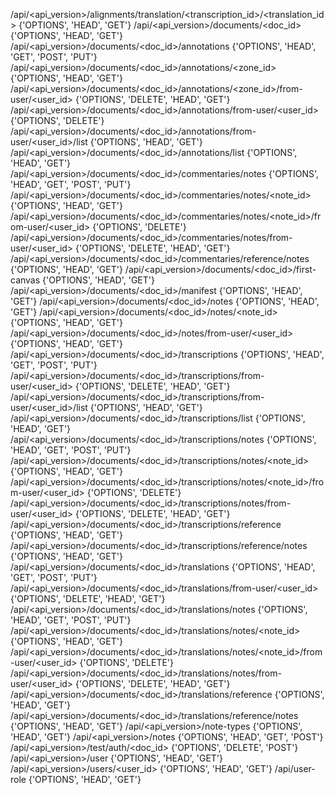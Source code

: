 /api/<api_version>/alignments/translation/<transcription_id>/<translation_id> {'OPTIONS', 'HEAD', 'GET'}
/api/<api_version>/documents/<doc_id> {'OPTIONS', 'HEAD', 'GET'}
/api/<api_version>/documents/<doc_id>/annotations {'OPTIONS', 'HEAD', 'GET', 'POST', 'PUT'}
/api/<api_version>/documents/<doc_id>/annotations/<zone_id> {'OPTIONS', 'HEAD', 'GET'}
/api/<api_version>/documents/<doc_id>/annotations/<zone_id>/from-user/<user_id> {'OPTIONS', 'DELETE', 'HEAD', 'GET'}
/api/<api_version>/documents/<doc_id>/annotations/from-user/<user_id> {'OPTIONS', 'DELETE'}
/api/<api_version>/documents/<doc_id>/annotations/from-user/<user_id>/list {'OPTIONS', 'HEAD', 'GET'}
/api/<api_version>/documents/<doc_id>/annotations/list {'OPTIONS', 'HEAD', 'GET'}
/api/<api_version>/documents/<doc_id>/commentaries/notes {'OPTIONS', 'HEAD', 'GET', 'POST', 'PUT'}
/api/<api_version>/documents/<doc_id>/commentaries/notes/<note_id> {'OPTIONS', 'HEAD', 'GET'}
/api/<api_version>/documents/<doc_id>/commentaries/notes/<note_id>/from-user/<user_id> {'OPTIONS', 'DELETE'}
/api/<api_version>/documents/<doc_id>/commentaries/notes/from-user/<user_id> {'OPTIONS', 'DELETE', 'HEAD', 'GET'}
/api/<api_version>/documents/<doc_id>/commentaries/reference/notes {'OPTIONS', 'HEAD', 'GET'}
/api/<api_version>/documents/<doc_id>/first-canvas {'OPTIONS', 'HEAD', 'GET'}
/api/<api_version>/documents/<doc_id>/manifest {'OPTIONS', 'HEAD', 'GET'}
/api/<api_version>/documents/<doc_id>/notes {'OPTIONS', 'HEAD', 'GET'}
/api/<api_version>/documents/<doc_id>/notes/<note_id> {'OPTIONS', 'HEAD', 'GET'}
/api/<api_version>/documents/<doc_id>/notes/from-user/<user_id> {'OPTIONS', 'HEAD', 'GET'}
/api/<api_version>/documents/<doc_id>/transcriptions {'OPTIONS', 'HEAD', 'GET', 'POST', 'PUT'}
/api/<api_version>/documents/<doc_id>/transcriptions/from-user/<user_id> {'OPTIONS', 'DELETE', 'HEAD', 'GET'}
/api/<api_version>/documents/<doc_id>/transcriptions/from-user/<user_id>/list {'OPTIONS', 'HEAD', 'GET'}
/api/<api_version>/documents/<doc_id>/transcriptions/list {'OPTIONS', 'HEAD', 'GET'}
/api/<api_version>/documents/<doc_id>/transcriptions/notes {'OPTIONS', 'HEAD', 'GET', 'POST', 'PUT'}
/api/<api_version>/documents/<doc_id>/transcriptions/notes/<note_id> {'OPTIONS', 'HEAD', 'GET'}
/api/<api_version>/documents/<doc_id>/transcriptions/notes/<note_id>/from-user/<user_id> {'OPTIONS', 'DELETE'}
/api/<api_version>/documents/<doc_id>/transcriptions/notes/from-user/<user_id> {'OPTIONS', 'DELETE', 'HEAD', 'GET'}
/api/<api_version>/documents/<doc_id>/transcriptions/reference {'OPTIONS', 'HEAD', 'GET'}
/api/<api_version>/documents/<doc_id>/transcriptions/reference/notes {'OPTIONS', 'HEAD', 'GET'}
/api/<api_version>/documents/<doc_id>/translations {'OPTIONS', 'HEAD', 'GET', 'POST', 'PUT'}
/api/<api_version>/documents/<doc_id>/translations/from-user/<user_id> {'OPTIONS', 'DELETE', 'HEAD', 'GET'}
/api/<api_version>/documents/<doc_id>/translations/notes {'OPTIONS', 'HEAD', 'GET', 'POST', 'PUT'}
/api/<api_version>/documents/<doc_id>/translations/notes/<note_id> {'OPTIONS', 'HEAD', 'GET'}
/api/<api_version>/documents/<doc_id>/translations/notes/<note_id>/from-user/<user_id> {'OPTIONS', 'DELETE'}
/api/<api_version>/documents/<doc_id>/translations/notes/from-user/<user_id> {'OPTIONS', 'DELETE', 'HEAD', 'GET'}
/api/<api_version>/documents/<doc_id>/translations/reference {'OPTIONS', 'HEAD', 'GET'}
/api/<api_version>/documents/<doc_id>/translations/reference/notes {'OPTIONS', 'HEAD', 'GET'}
/api/<api_version>/note-types {'OPTIONS', 'HEAD', 'GET'}
/api/<api_version>/notes {'OPTIONS', 'HEAD', 'GET', 'POST'}
/api/<api_version>/test/auth/<doc_id> {'OPTIONS', 'DELETE', 'POST'}
/api/<api_version>/user {'OPTIONS', 'HEAD', 'GET'}
/api/<api_version>/users/<user_id> {'OPTIONS', 'HEAD', 'GET'}
/api/user-role {'OPTIONS', 'HEAD', 'GET'}

